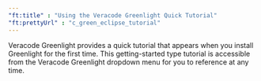 ```yaml
---
"ft:title" : "Using the Veracode Greenlight Quick Tutorial"
"ft:prettyUrl" : "c_green_eclipse_tutorial"
---
```

Veracode Greenlight provides a quick tutorial that appears when you install Greenlight for the first time. This getting-started type tutorial is accessible from the Veracode Greenlight dropdown menu for you to reference at any time.